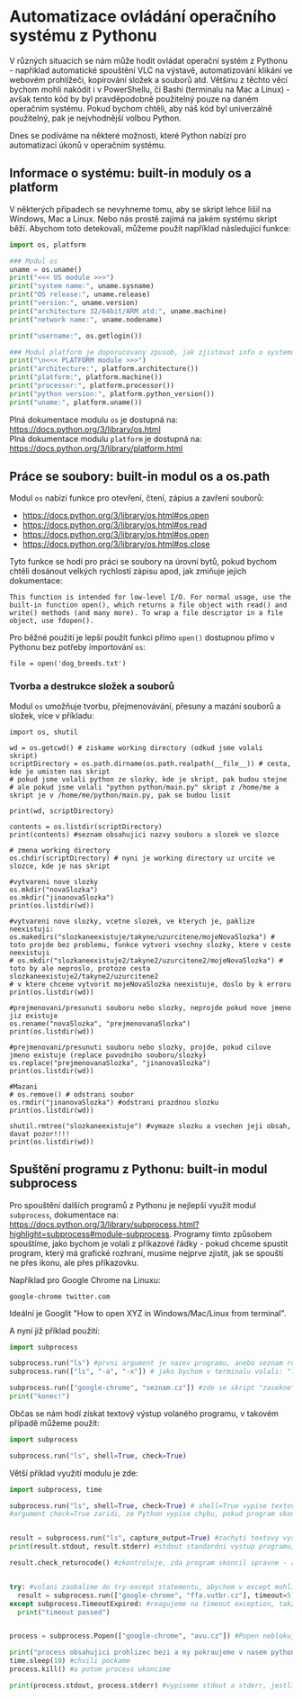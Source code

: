 # Automatizace ovládání operačního systému z Pythonu

V různých situacích se nám může hodit ovládat operační systém z Pythonu - například automatické spouštění VLC na výstavě, automatizování klikání ve webovém prohlížeči, kopírování složek a souborů atd.
Většinu z těchto věcí bychom mohli nakódit i v PowerShellu, či Bashi (terminalu na Mac a Linux) - avšak tento kód by byl pravděpodobně použitelný pouze na daném operačním systému.
Pokud bychom chtěli, aby náš kód byl univerzálně použitelný, pak je nejvhodnější volbou Python.

Dnes se podíváme na některé možnosti, které Python nabízí pro automatizaci úkonů v operačním systému.

## Informace o systému: built-in moduly os a platform

V některých případech se nevyhneme tomu, aby se skript lehce lišil na Windows, Mac a Linux.
Nebo nás prostě zajímá na jakém systému skript běží.
Abychom toto detekovali, můžeme použít například následující funkce:

```python
import os, platform

### Modul os
uname = os.uname()
print("<<< OS module >>>")
print("system name:", uname.sysname)
print("OS release:", uname.release)
print("version:", uname.version)
print("architecture 32/64bit/ARM atd:", uname.machine)
print("network name:", uname.nodename)

print("username:", os.getlogin())

### Modul platform je doporucovany zpusob, jak zjistovat info o systemu
print("\n<<< PLATFORM module >>>")
print("architecture:", platform.architecture())
print("platform:", platform.machine())
print("processor:", platform.processor())
print("python version:", platform.python_version())
print("uname:", platform.uname())
```

Plná dokumentace modulu `os` je dostupná na: https://docs.python.org/3/library/os.html  
Plná dokumentace modulu `platform` je dostupná na: https://docs.python.org/3/library/platform.html  

## Práce se soubory: built-in modul os a os.path

Modul `os` nabízí funkce pro otevření, čtení, zápius a zavření souborů:
- https://docs.python.org/3/library/os.html#os.open
- https://docs.python.org/3/library/os.html#os.read
- https://docs.python.org/3/library/os.html#os.open
- https://docs.python.org/3/library/os.html#os.close

Tyto funkce se hodí pro práci se soubory na úrovní bytů, pokud bychom chtěli dosánout velkých rychlostí zápisu apod, jak zmiňuje jejich dokumentace:

```
This function is intended for low-level I/O. For normal usage, use the built-in function open(), which returns a file object with read() and write() methods (and many more). To wrap a file descriptor in a file object, use fdopen(). 
```

Pro běžné použití je lepší použít funkci přímo `open()` dostupnou přímo v Pythonu bez potřeby importování `os`:

```
file = open('dog_breeds.txt')
```

### Tvorba a destrukce složek a souborů

Modul `os` umožňuje tvorbu, přejmenovávání, přesuny a mazání souborů a složek, více v příkladu:

```
import os, shutil

wd = os.getcwd() # ziskame working directory (odkud jsme volali skript)
scriptDirectory = os.path.dirname(os.path.realpath(__file__)) # cesta, kde je umisten nas skript
# pokud jsme volali python ze slozky, kde je skript, pak budou stejne
# ale pokud jsme volali "python python/main.py" skript z /home/me a skript je v /home/me/python/main.py, pak se budou lisit

print(wd, scriptDirectory)

contents = os.listdir(scriptDirectory)
print(contents) #seznam obsahujici nazvy souboru a slozek ve slozce

# zmena working directory
os.chdir(scriptDirectory) # nyni je working directory uz urcite ve slozce, kde je nas skript

#vytvareni nove slozky
os.mkdir("novaSlozka")
os.mkdir("jinanovaSlozka")
print(os.listdir(wd))

#vytvareni nove slozky, vcetne slozek, ve kterych je, paklize neexistuji:
os.makedirs("slozkaneexistuje/takyne/uzurcitene/mojeNovaSlozka") # toto projde bez problemu, funkce vytvori vsechny slozky, ktere v ceste neexistuji
# os.mkdir("slozkaneexistuje2/takyne2/uzurcitene2/mojeNovaSlozka") # toto by ale neproslo, protoze cesta slozkaneexistuje2/takyne2/uzurcitene2
# v ktere chceme vytvorit mojeNovaSlozka neexistuje, doslo by k erroru
print(os.listdir(wd))

#prejmenovani/presunuti souboru nebo slozky, neprojde pokud nove jmeno jiz existuje
os.rename("novaSlozka", "prejmenovanaSlozka")
print(os.listdir(wd))

#prejmenovani/presunuti souboru nebo slozky, projde, pokud cilove jmeno existuje (replace puvodniho souboru/slozky)
os.replace("prejmenovanaSlozka", "jinanovaSlozka")
print(os.listdir(wd))

#Mazani
# os.remove() # odstrani soubor
os.rmdir("jinanovaSlozka") #odstrani prazdnou slozku
print(os.listdir(wd))

shutil.rmtree("slozkaneexistuje") #vymaze slozku a vsechen jeji obsah, davat pozor!!!!
print(os.listdir(wd))
```

## Spuštění programu z Pythonu: built-in modul subprocess

Pro spouštění dalších programů z Pythonu je nejlepší využít modul `subprocess`, dokumentace na: https://docs.python.org/3/library/subprocess.html?highlight=subprocess#module-subprocess.
Programy tímto způsobem spouštíme, jako bychom je volali z příkazové řádky - pokud chceme spustit program, který má grafické rozhraní, musíme nejprve zjistit, jak se spouští ne přes ikonu, ale přes příkazovku.

Například pro Google Chrome na Linuxu:
```
google-chrome twitter.com
```

Ideální je Googlit "How to open XYZ in Windows/Mac/Linux from terminal".

A nyní již příklad použití:

```python
import subprocess

subprocess.run("ls") #prvni argument je nazev programu, anebo seznam retezcu ["nazev-programu", "argument1", "argument2"...]
subprocess.run(["ls", "-a", "-x"]) # jako bychom v terminalu volali: "ls -a -x"

subprocess.run(["google-chrome", "seznam.cz"]) #zde se skript "zasekne", dokud program nedoběhne - v tomto případě když zavřeme okno prohlížeče
print("konec!")
```

Občas se nám hodí získat textový výstup volaného programu, v takovém případě můžeme použít:

```python
import subprocess

subprocess.run("ls", shell=True, check=True)
```

Větší příklad využití modulu je zde:

```python
import subprocess, time

subprocess.run("ls", shell=True, check=True) # shell=True vypise textovy vystup programu rovnou do konzole
#argument check=True zaridi, ze Python vypise chybu, pokud program skoncil chybou


result = subprocess.run("ls", capture_output=True) #zachyti textovy vystup, ten bude dostupny v navracenem objektu
print(result.stdout, result.stderr) #stdout standardni vystup programu, stderr vypisy errorovych hlasek

result.check_returncode() #zkontroluje, zda program skoncil spravne - alternativa check=True, pokud doslo k chybe, vyvola Exception Error


try: #volani zaobalime do try-except statementu, abychom v except mohli reagovat na timeout exception
  result = subprocess.run(["google-chrome", "ffa.vutbr.cz"], timeout=5) #timeout omezi beh programu na dany pocet sekund, pote jej nasilne ukonci
except subprocess.TimeoutExpired: #reagujeme na timeout exception, takze skript neskonci chybou, ale muze bezet dal
  print("timeout passed")


process = subprocess.Popen(["google-chrome", "avu.cz"]) #Popen neblokuje dalsi prubeh programu

print("process obsahujici prohlizec bezi a my pokraujeme v nasem python kodu")
time.sleep(10) #chvili pockame
process.kill() #a potom process ukoncime

print(process.stdout, process.stderr) #vypiseme stdout a stderr, jestli program nehodil nake chybove hlasky
```


